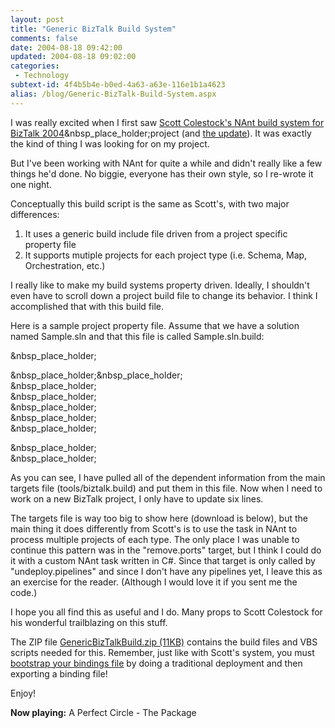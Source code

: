 ```yaml
---
layout: post
title: "Generic BizTalk Build System"
comments: false
date: 2004-08-18 09:42:00
updated: 2004-08-18 09:02:00
categories:
 - Technology
subtext-id: 4f4b5b4e-b0ed-4a63-a63e-116e1b1a4623
alias: /blog/Generic-BizTalk-Build-System.aspx
---
```



I was really excited when I first saw [Scott Colestock's NAnt build system for BizTalk 2004](http://www.traceofthought.net/PermaLink,guid,2e018262-cc86-4830-bdc6-871dfb1af51e.aspx)&nbsp_place_holder;project (and [the update](http://www.traceofthought.net/PermaLink,guid,df02e4ab-590c-409c-8de9-8f54776de595.aspx)). It was exactly the kind of thing I was looking for on my project.

But I've been working with NAnt for quite a while and didn't really like a few things he'd done. No biggie, everyone has their own style, so I re-wrote it one night.

Conceptually this build script is the same as Scott's, with two major differences:

  1. It uses a generic build include file driven from a project specific property file
  2. It supports mutiple projects for each project type (i.e. Schema, Map, Orchestration, etc.)

I really like to make my build systems property driven. Ideally, I shouldn't even have to scroll down a project build file to change its behavior. I think I accomplished that with this build file.

Here is a sample project property file. Assume that we have a solution named Sample.sln and that this file is called Sample.sln.build:

<?xml version="1.0" encoding="utf-8"?>  
<project name="Sample" default="compile">

&nbsp_place_holder;<include buildfile="tools/biztalk.build" />

&nbsp_place_holder;<!-- These properties are comma separated lists of project names -->&nbsp_place_holder;  
&nbsp_place_holder;<property name="schema.project.dirs" value="Sample.Schema" />  
&nbsp_place_holder;<property name="map.project.dirs" value="Sample.Map" />  
&nbsp_place_holder;<property name="orchestration.project.dirs" value="Sample.Orchestration" />  
&nbsp_place_holder;<property name="component.project.dirs" value="Sample.Component" />  
&nbsp_place_holder;<property name="pipeline.project.dirs" value="Sample.Pipeline" />

&nbsp_place_holder;<!-- "Most dependent" is first.&nbsp_place_holder; Keep this list up to date with your actual orchestrations! -->  
&nbsp_place_holder;<property name="orchestration.dependencies" value="Sample.Orchestration.InboundPO,Sample.Orchestration.OutboundInvoice" />

</project>

As you can see, I have pulled all of the dependent information from the main targets file (tools/biztalk.build) and put them in this file. Now when I need to work on a new BizTalk project, I only have to update six lines.

The targets file is way too big to show here (download is below), but the main thing it does differently from Scott's is to use the <foreach> task in NAnt to process multiple projects of each type. The only place I was unable to continue this pattern was in the "remove.ports" target, but I think I could do it with a custom NAnt task written in C#. Since that target is only called by "undeploy.pipelines" and since I don't have any pipelines yet, I leave this as an exercise for the reader. (Although I would love it if you sent me the code.)

I hope you all find this as useful and I do. Many props to Scott Colestock for his wonderful trailblazing on this stuff.

The ZIP file [GenericBizTalkBuild.zip (11KB)](http://www.peterprovost.org/Files/GenericBizTalkBuild.zip) contains the build files and VBS scripts needed for this. Remember, just like with Scott's system, you must [bootstrap your bindings file](http://www.traceofthought.net/PermaLink,guid,67b98ddc-95c3-48a0-bc0c-91adb95a381b.aspx) by doing a traditional deployment and then exporting a binding file!

Enjoy!

**Now playing:** A Perfect Circle - The Package
